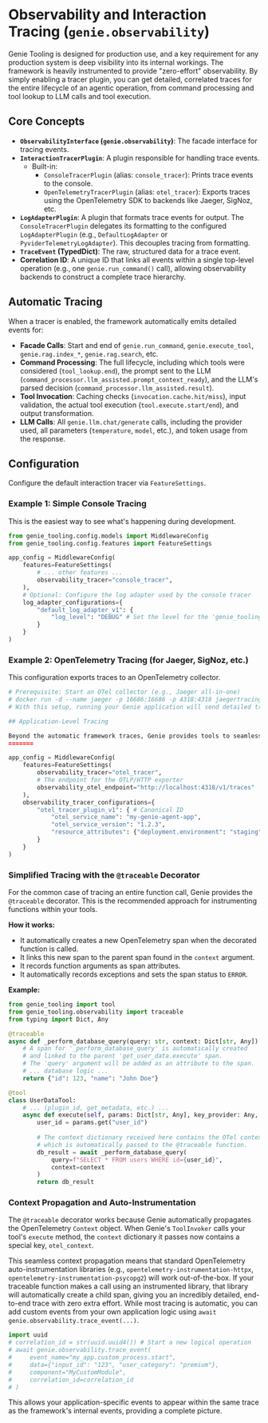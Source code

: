 # Observability and Interaction Tracing (`genie.observability`)

Genie Tooling is designed for production use, and a key requirement for any production system is deep visibility into its internal workings. The framework is heavily instrumented to provide "zero-effort" observability. By simply enabling a tracer plugin, you can get detailed, correlated traces for the entire lifecycle of an agentic operation, from command processing and tool lookup to LLM calls and tool execution.

## Core Concepts

*   **`ObservabilityInterface` (`genie.observability`)**: The facade interface for tracing events.
*   **`InteractionTracerPlugin`**: A plugin responsible for handling trace events.
    *   Built-in:
        *   `ConsoleTracerPlugin` (alias: `console_tracer`): Prints trace events to the console.
        *   `OpenTelemetryTracerPlugin` (alias: `otel_tracer`): Exports traces using the OpenTelemetry SDK to backends like Jaeger, SigNoz, etc.
*   **`LogAdapterPlugin`**: A plugin that formats trace events for output. The `ConsoleTracerPlugin` delegates its formatting to the configured `LogAdapterPlugin` (e.g., `DefaultLogAdapter` or `PyviderTelemetryLogAdapter`). This decouples tracing from formatting.
*   **`TraceEvent` (TypedDict)**: The raw, structured data for a trace event.
*   **Correlation ID**: A unique ID that links all events within a single top-level operation (e.g., one `genie.run_command()` call), allowing observability backends to construct a complete trace hierarchy.

## Automatic Tracing

When a tracer is enabled, the framework automatically emits detailed events for:
*   **Facade Calls**: Start and end of `genie.run_command`, `genie.execute_tool`, `genie.rag.index_*`, `genie.rag.search`, etc.
*   **Command Processing**: The full lifecycle, including which tools were considered (`tool_lookup.end`), the prompt sent to the LLM (`command_processor.llm_assisted.prompt_context_ready`), and the LLM's parsed decision (`command_processor.llm_assisted.result`).
*   **Tool Invocation**: Caching checks (`invocation.cache.hit/miss`), input validation, the actual tool execution (`tool.execute.start/end`), and output transformation.
*   **LLM Calls**: All `genie.llm.chat/generate` calls, including the provider used, all parameters (`temperature`, `model`, etc.), and token usage from the response.

## Configuration

Configure the default interaction tracer via `FeatureSettings`.

### Example 1: Simple Console Tracing
This is the easiest way to see what's happening during development.

```python
from genie_tooling.config.models import MiddlewareConfig
from genie_tooling.config.features import FeatureSettings

app_config = MiddlewareConfig(
    features=FeatureSettings(
        # ... other features ...
        observability_tracer="console_tracer",
    ),
    # Optional: Configure the log adapter used by the console tracer
    log_adapter_configurations={
        "default_log_adapter_v1": {
            "log_level": "DEBUG" # Set the level for the 'genie_tooling' logger
        }
    }
)
```

### Example 2: OpenTelemetry Tracing (for Jaeger, SigNoz, etc.)

This configuration exports traces to an OpenTelemetry collector.

```python
# Prerequisite: Start an OTel collector (e.g., Jaeger all-in-one)
# docker run -d --name jaeger -p 16686:16686 -p 4318:4318 jaegertracing/all-in-one:latest
# With this setup, running your Genie application will send detailed traces to Jaeger, which you can view at `http://localhost:16686`.

## Application-Level Tracing

Beyond the automatic framework traces, Genie provides tools to seamlessly integrate your application's logic into the same trace.
=======

app_config = MiddlewareConfig(
    features=FeatureSettings(
        observability_tracer="otel_tracer",
        # The endpoint for the OTLP/HTTP exporter
        observability_otel_endpoint="http://localhost:4318/v1/traces"
    ),
    observability_tracer_configurations={
        "otel_tracer_plugin_v1": { # Canonical ID
            "otel_service_name": "my-genie-agent-app",
            "otel_service_version": "1.2.3",
            "resource_attributes": {"deployment.environment": "staging"}
        }
    }
)
```

### Simplified Tracing with the `@traceable` Decorator

For the common case of tracing an entire function call, Genie provides the `@traceable` decorator. This is the recommended approach for instrumenting functions within your tools.

**How it works:**
*   It automatically creates a new OpenTelemetry span when the decorated function is called.
*   It links this new span to the parent span found in the `context` argument.
*   It records function arguments as span attributes.
*   It automatically records exceptions and sets the span status to `ERROR`.

**Example:**

```python
from genie_tooling import tool
from genie_tooling.observability import traceable
from typing import Dict, Any

@traceable
async def _perform_database_query(query: str, context: Dict[str, Any]):
    # A span for '_perform_database_query' is automatically created
    # and linked to the parent 'get_user_data.execute' span.
    # The 'query' argument will be added as an attribute to the span.
    # ... database logic ...
    return {"id": 123, "name": "John Doe"}

@tool
class UserDataTool:
    # ... (plugin_id, get_metadata, etc.) ...
    async def execute(self, params: Dict[str, Any], key_provider: Any, context: Dict[str, Any]) -> Any:
        user_id = params.get("user_id")
        
        # The context dictionary received here contains the OTel context,
        # which is automatically passed to the @traceable function.
        db_result = await _perform_database_query(
            query=f"SELECT * FROM users WHERE id={user_id}",
            context=context
        )
        return db_result
```

### Context Propagation and Auto-Instrumentation

The `@traceable` decorator works because Genie automatically propagates the OpenTelemetry `Context` object. When Genie's `ToolInvoker` calls your tool's `execute` method, the `context` dictionary it passes now contains a special key, `otel_context`.

This seamless context propagation means that standard OpenTelemetry auto-instrumentation libraries (e.g., `opentelemetry-instrumentation-httpx`, `opentelemetry-instrumentation-psycopg2`) will work out-of-the-box. If your traceable function makes a call using an instrumented library, that library will automatically create a child span, giving you an incredibly detailed, end-to-end trace with zero extra effort.
While most tracing is automatic, you can add custom events from your own application logic using `await genie.observability.trace_event(...)`.

```python
import uuid
# correlation_id = str(uuid.uuid4()) # Start a new logical operation
# await genie.observability.trace_event(
#     event_name="my_app.custom_process.start",
#     data={"input_id": "123", "user_category": "premium"},
#     component="MyCustomModule",
#     correlation_id=correlation_id
# )
```
This allows your application-specific events to appear within the same trace as the framework's internal events, providing a complete picture.
